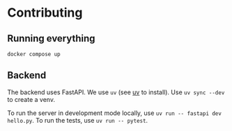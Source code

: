 # Contributing

## Running everything

`docker compose up`

## Backend

The backend uses FastAPI. We use `uv` (see [uv](https://docs.astral.sh/uv/) to
install). Use `uv sync --dev` to create a venv.

To run the server in development mode locally, use `uv run -- fastapi dev
hello.py`. To run the tests, use `uv run -- pytest`.
